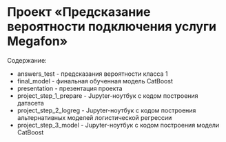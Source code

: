 # Проект «Предсказание вероятности подключения услуги Megafon»

Содержание:
* answers_test - предсказания вероятности класса 1
* final_model - финальная обученная модель CatBoost
* presentation - презентация проекта
* project_step_1_prepare - Jupyter-ноутбук с кодом построения датасета
* project_step_2_logreg - Jupyter-ноутбук с кодом построения альтернативных моделей логистической регрессии
* project_step_3_model - Jupyter-ноутбук с кодом построения модели CatBoost


